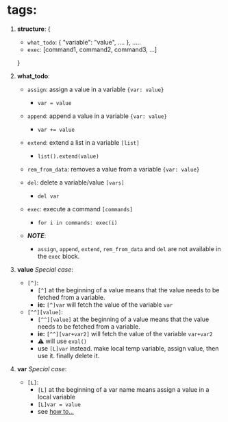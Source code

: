 # tags:
  1. **structure**:
      {
        * `what_todo`: {
          "variable": "value",
          ....
        },
        .....
        * `exec`: [command1, command2, command3, ...]

      }
    

  2. **what_todo**:
      * `assign`: assign a value in a variable `{var: value}`
        * `var = value`
      * `append`: append a value in a variable `{var: value}`
        * `var += value`
      * `extend`: extend a list in a variable `[list]`
        * `list().extend(value)`
      * `rem_from_data`: removes a value from a variable `{var: value}`
      * `del`: delete a variable/value `[vars]`
        * `del var`
      * `exec`: execute a command `[commands]`
        * `for i in commands: exec(i)`

      * ***NOTE***:
        * `assign`, `append`, `extend`, `rem_from_data` and `del` are not
          available in the `exec` block.

  3. **value** *Special case*:
      * `[^]`:
        * `[^]` at the beginning of a value means that the value needs to be fetched from a variable. 
        * **ie:** `[^]var` will fetch the value of the variable `var`
      * `[^^][value]`:
        * `[^^][value]` at the beginning of a value means that the value needs to be fetched from a variable. 
        * **ie:** `[^^][var+var2]` will fetch the value of the variable `var+var2`
        * ⚠ will use `eval()`
        * use `[L]var` instead. make local temp variable, assign value, then use it. finally delete it.

  4. **var** *Special case*:
      * `[L]`: 
        * `[L]` at the beginning of a var name means assign a value in a local variable
        * `[L]var = value`
        * see [how to...](https://stackoverflow.com/a/8028772/11071949)



